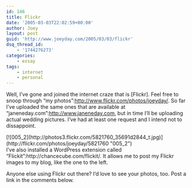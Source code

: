 ```yaml
---
id: 146
title: Flickr
date: '2005-03-03T22:02:59+00:00'
author: Joey
layout: post
guid: 'http://www.joeyday.com/2005/03/03/flickr'
dsq_thread_id:
    - '1744276273'
categories:
    - essay
tags:
    - internet
    - personal
---
```


Well, I’ve gone and joined the internet craze that is \[Flickr\]. Feel free to snoop through “my photos”:http://www.flickr.com/photos/joeyday/. So far I’ve uploaded the same ones that are available at “janeneday.com”:http://www.janeneday.com, but in time I’ll be uploading actual wedding pictures. I’ve had at least one request and I intend not to dissappoint.

<div class="lpic">[![005_2](http://photos3.flickr.com/5821760_35691d2844_t.jpg)](http://flickr.com/photos/joeyday/5821760 "005_2")</div>I’ve also installed a WordPress extension called “Flickit”:http://chancecube.com/flickit/. It allows me to post my Flickr images to my blog, like the one to the left.

Anyone else using Flickr out there? I’d love to see your photos, too. Post a link in the comments below.